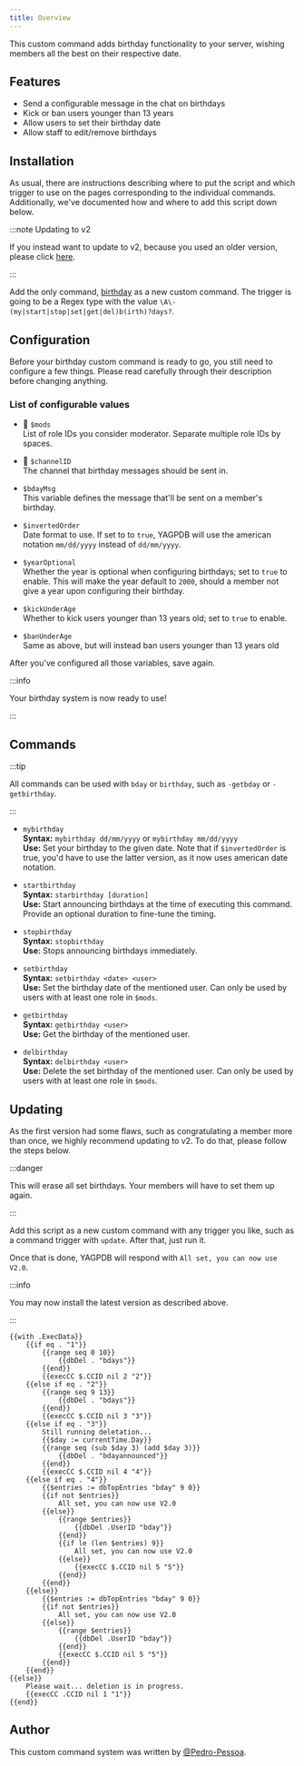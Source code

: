 ```yaml
---
title: Overview
---
```


This custom command adds birthday functionality to your server, wishing members all the best on their respective date.

## Features

- Send a configurable message in the chat on birthdays
- Kick or ban users younger than 13 years
- Allow users to set their birthday date
- Allow staff to edit/remove birthdays

## Installation

As usual, there are instructions describing where to put the script and which trigger to use on the pages corresponding to the individual commands.
Additionally, we've documented how and where to add this script down below.

:::note Updating to v2

If you instead want to update to v2, because you used an older version, please click [here](overview#updating).

:::

Add the only command, [birthday](main-cc) as a new custom command. The trigger is going to be a Regex type with the value `\A\-(my|start|stop|set|get|del)b(irth)?days?`.

## Configuration

Before your birthday custom command is ready to go, you still need to configure a few things. Please read carefully through their description before changing anything.

### List of configurable values

- 📌 `$mods`<br />
  List of role IDs you consider moderator. Separate multiple role IDs by spaces.

- 📌 `$channelID`<br />
  The channel that birthday messages should be sent in.

- `$bdayMsg`<br />
  This variable defines the message that'll be sent on a member's birthday.

- `$invertedOrder`<br />
  Date format to use. If set to to `true`, YAGPDB will use the american notation `mm/dd/yyyy` instead of `dd/mm/yyyy`.

- `$yearOptional`<br />
  Whether the year is optional when configuring birthdays; set to `true` to enable. This will make the year default to `2000`, should a member not give a year upon configuring their birthday.

- `$kickUnderAge`<br />
  Whether to kick users younger than 13 years old; set to `true` to enable.

- `$banUnderAge`<br />
  Same as above, but will instead ban users younger than 13 years old

After you've configured all those variables, save again.

:::info

Your birthday system is now ready to use!

:::

## Commands

:::tip

All commands can be used with `bday` or `birthday`, such as `-getbday` or `-getbirthday`.

:::

- `mybirthday`<br />
  **Syntax:** `mybirthday dd/mm/yyyy` or `mybirthday mm/dd/yyyy`  
  **Use:** Set your birthday to the given date. Note that if `$invertedOrder` is true, you'd have to use the latter version, as it now uses american date notation.

- `startbirthday`<br />
  **Syntax:** `starbirthday [duration]`  
  **Use:** Start announcing birthdays at the time of executing this command. Provide an optional duration to fine-tune the timing.

- `stopbirthday`<br />
  **Syntax:** `stopbirthday`  
  **Use:** Stops announcing birthdays immediately.

- `setbirthday`<br />
  **Syntax:** `setbirthday <date> <user>`  
  **Use:** Set the birthday date of the mentioned user. Can only be used by users with at least one role in `$mods`.

- `getbirthday`<br />
  **Syntax:** `getbirthday <user>`  
  **Use:** Get the birthday of the mentioned user.

- `delbirthday`<br />
  **Syntax:** `delbirthday <user>`  
  **Use:** Delete the set birthday of the mentioned user. Can only be used by users with at least one role in `$mods`.

## Updating

As the first version had some flaws, such as congratulating a member more than once, we highly recommend updating to v2. To do that, please follow the steps below.

:::danger

This will erase all set birthdays. Your members will have to set them up again.

:::

Add this script as a new custom command with any trigger you like, such as a command trigger with `update`. After that, just run it.

Once that is done, YAGPDB will respond with `All set, you can now use V2.0`.

:::info

You may now install the latest version as described above.

:::

```gotmpl
{{with .ExecData}}
	{{if eq . "1"}}
		{{range seq 0 10}}
			{{dbDel . "bdays"}}
		{{end}}
		{{execCC $.CCID nil 2 "2"}}
	{{else if eq . "2"}}
		{{range seq 9 13}}
			{{dbDel . "bdays"}}
		{{end}}
		{{execCC $.CCID nil 3 "3"}}
	{{else if eq . "3"}}
		Still running deletation...
		{{$day := currentTime.Day}}
		{{range seq (sub $day 3) (add $day 3)}}
			{{dbDel . "bdayannounced"}}
		{{end}}
		{{execCC $.CCID nil 4 "4"}}
	{{else if eq . "4"}}
		{{$entries := dbTopEntries "bday" 9 0}}
		{{if not $entries}}
			All set, you can now use V2.0
		{{else}}
			{{range $entries}}
				{{dbDel .UserID "bday"}}
			{{end}}
			{{if le (len $entries) 9}}
				All set, you can now use V2.0
			{{else}}
				{{execCC $.CCID nil 5 "5"}}
			{{end}}
		{{end}}
	{{else}}
		{{$entries := dbTopEntries "bday" 9 0}}
		{{if not $entries}}
			All set, you can now use V2.0
		{{else}}
			{{range $entries}}
				{{dbDel .UserID "bday"}}
			{{end}}
			{{execCC $.CCID nil 5 "5"}}
		{{end}}
	{{end}}
{{else}}
	Please wait... deletion is in progress.
	{{execCC .CCID nil 1 "1"}}
{{end}}
```

## Author

This custom command system was written by [@Pedro-Pessoa](https://github.com/Pedro-Pessoa).
